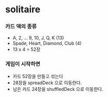 # solitaire

### 카드 덱의 종류
- A, 2, ... 9, 10, J, Q, K (13)
- Spade, Heart, Diamond, Club (4)
- 13 x 4 = 52장
### 게임이 시작하면
- 카드 52장을 만들고 섞는다
- 28장을 spreadDeck 으로 이동한다.
- 남은 카드 24장을 shuffledDeck 으로 이동한다.

